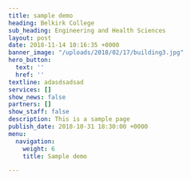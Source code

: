 ```yaml
---
title: sample demo
heading: Belkirk College
sub_heading: Engineering and Health Sciences
layout: post
date: 2018-11-14 10:16:35 +0000
banner_image: "/uploads/2018/02/17/building3.jpg"
hero_button:
  text: ''
  href: ''
textline: adasdsadsad
services: []
show_news: false
partners: []
show_staff: false
description: This is a sample page
publish_date: 2018-10-31 18:30:00 +0000
menu:
  navigation:
    weight: 6
    title: Sample demo

---
```

